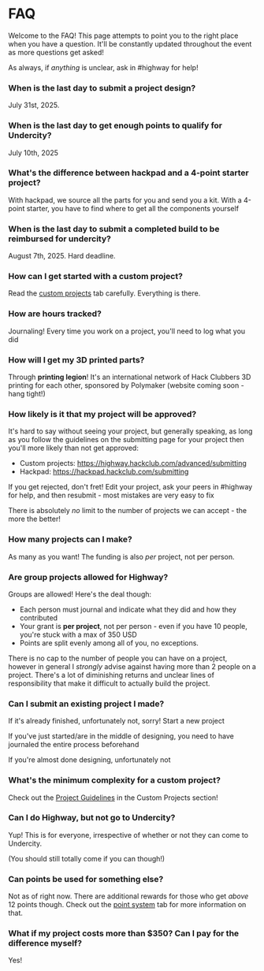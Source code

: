# FAQ

Welcome to the FAQ! This page attempts to point you to the right place when you have a question. It'll be constantly updated throughout the event as more questions get asked!

As always, if *anything* is unclear, ask in #highway for help!

### When is the last day to submit a project design?
July 31st, 2025.

### When is the last day to get enough points to qualify for Undercity?
July 10th, 2025

### What's the difference between hackpad and a 4-point starter project?
With hackpad, we source all the parts for you and send you a kit. With a 4-point starter, you have to find where to get all the components yourself

### When is the last day to submit a completed build to be reimbursed for undercity?
August 7th, 2025. Hard deadline.

### How can I get started with a custom project?
Read the [custom projects](/advanced) tab carefully. Everything is there.

### How are hours tracked?
Journaling! Every time you work on a project, you'll need to log what you did

### How will I get my 3D printed parts?
Through **printing legion**! It's an international network of Hack Clubbers 3D printing for each other, sponsored by Polymaker (website coming soon - hang tight!)

### How likely is it that my project will be approved?

It's hard to say without seeing your project, but generally speaking, as long as you follow the guidelines on the submitting page for your project then you'll more likely than not get approved:

- Custom projects: https://highway.hackclub.com/advanced/submitting
- Hackpad: https://hackpad.hackclub.com/submitting

If you get rejected, don't fret! Edit your project, ask your peers in #highway for help, and then resubmit - most mistakes are very easy to fix

There is absolutely *no* limit to the number of projects we can accept - the more the better!

### How many projects can I make?

As many as you want! The funding is also *per* project, not per person. 

### Are group projects allowed for Highway?

Groups are allowed! Here's the deal though:

- Each person must journal and indicate what they did and how they contributed
- Your grant is **per project**, not per person - even if you have 10 people, you're stuck with a max of 350 USD
- Points are split evenly among all of you, no exceptions.

There is no cap to the number of people you can have on a project, however in general I *strongly* advise against having more than 2 people on a project. There's a lot of diminishing returns and unclear lines of responsibility that make it difficult to actually build the project.

### Can I submit an existing project I made?

If it's already finished, unfortunately not, sorry! Start a new project

If you've just started/are in the middle of designing, you need to have journaled the entire process beforehand

If you're almost done designing, unfortunately not

### What's the minimum complexity for a custom project?

Check out the [Project Guidelines](/advanced/project-guidelines) in the Custom Projects section!

### Can I do Highway, but not go to Undercity?

Yup! This is for everyone, irrespective of whether or not they can come to Undercity.

(You should still totally come if you can though!)

### Can points be used for something else?

Not as of right now. There are additional rewards for those who get *above* 12 points though. Check out the [point system](/getting-started/point-system) tab for more information on that.

### What if my project costs more than $350? Can I pay for the difference myself?

Yes!

